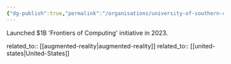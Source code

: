 ```yaml
---
{"dg-publish":true,"permalink":"/organisations/university-of-southern-california/","title":"University of Southern California"}
---
```



Launched $1B 'Frontiers of Computing' initiative in 2023.

related_to:: [[augmented-reality\|augmented-reality]]
related_to:: [[united-states\|United-States]]
